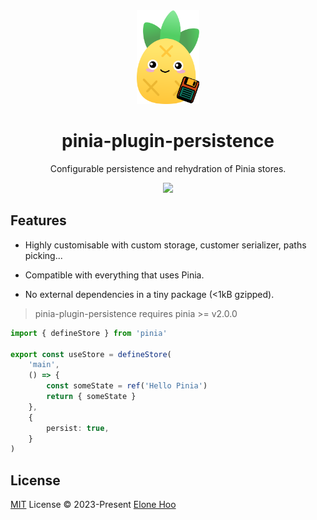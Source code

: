 <div align="center">
  <img src="./public/logo.svg" wigth='150px' height='150px'>
</div>

<div align="center">
  <h1>pinia-plugin-persistence</h1>
</div>

<p align="center">
  Configurable persistence and rehydration of Pinia stores.
<p>

<p align="center">
  <a href="https://www.npmjs.com/package/pinia-plugin-persistence"><img src="https://img.shields.io/npm/v/pinia-plugin-persistence?color=f2b452&label="></a>
<p>

## Features
- Highly customisable with custom storage, customer serializer, paths picking...

- Compatible with everything that uses Pinia.

- No external dependencies in a tiny package (<1kB gzipped).

> pinia-plugin-persistence requires pinia >= v2.0.0

```typescript
import { defineStore } from 'pinia'

export const useStore = defineStore(
	'main',
	() => {
		const someState = ref('Hello Pinia')
		return { someState }
	},
	{
		persist: true,
	}
)
```

## License

[MIT](./LICENSE) License © 2023-Present [Elone Hoo](https://github.com/elonehoo)
